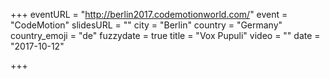 +++
eventURL = "http://berlin2017.codemotionworld.com/"
event = "CodeMotion"
slidesURL = ""
city = "Berlin"
country = "Germany"
country_emoji = "de"
fuzzydate = true
title = "Vox Pupuli"
video = ""
date = "2017-10-12"

+++

